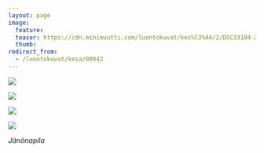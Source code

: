 ```yaml
---
layout: page
image:
  feature:
  teaser: https://cdn.minimuutti.com/luontokuvat/kes%C3%A4/2/DSC33104-245px.jpg
  thumb:
redirect_from:
  - /luontokuvat/kesa/00042
---
```


![](https://cdn.minimuutti.com/luontokuvat/kes%C3%A4/2/DSC33104-800px.jpg)

![](https://cdn.minimuutti.com/luontokuvat/kes%C3%A4/2/DSC33106-800px.jpg)

![](https://cdn.minimuutti.com/luontokuvat/kes%C3%A4/2/DSC33111-800px.jpg)

![](https://cdn.minimuutti.com/luontokuvat/kes%C3%A4/2/DSC33114-800px.jpg)

*Jänönapila*
